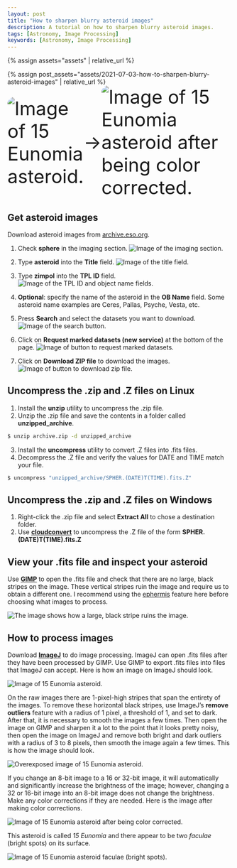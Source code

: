 ```yaml
---
layout: post
title: "How to sharpen blurry asteroid images"
description: A tutorial on how to sharpen blurry asteroid images.
tags: [Astronomy, Image Processing]
keywords: [Astronomy, Image Processing]
---
```


{% assign assets="assets" | relative_url %}
<link rel="stylesheet" href="{{ assets }}/common-css/class-centered-image.css">
{% assign post_assets="assets/2021-07-03-how-to-sharpen-blurry-asteroid-images" | relative_url %}
<div style="display: flex; border-radius: 15px; align-items: center; font-size: 3em;">
  <img class="centered-image" style="border-radius: inherit;" src="{{ post_assets }}/images/15-eunomia.png" alt="Image of 15 Eunomia asteroid.">
  &rarr;
  <img class="centered-image" style="border-radius: inherit;" src="{{ post_assets }}/images/15-eunomia-processed.jpg" alt="Image of 15 Eunomia asteroid after being color corrected.">
</div>

## Get asteroid images

Download asteroid images from [archive.eso.org](https://archive.eso.org/eso/eso_archive_main.html).

1. Check **sphere** in the imaging section.
   <img class="centered-image" src="{{ post_assets }}/images/imaging-section.png" alt="Image of the imaging section.">

2. Type **asteroid** into the **Title** field.
   <img class="centered-image" src="{{ post_assets }}/images/title-field.png" alt="Image of the title field.">

3. Type **zimpol** into the **TPL ID** field.
   <img class="centered-image" src="{{ post_assets }}/images/tpl-id-and-object-name.png" alt="Image of the TPL ID and object name fields.">

4. **Optional**: specify the name of the asteroid in the **OB Name** field. Some asteroid name examples are Ceres, Pallas, Psyche, Vesta, etc.

5. Press **Search** and select the datasets you want to download.
   <img class="centered-image" src="{{ post_assets }}/images/search-button.png" alt="Image of the search button.">

6. Click on **Request marked datasets (new service)** at the bottom of the page.
   <img class="centered-image" src="{{ post_assets }}/images/request-marked-datasets.png" alt="Image of button to request marked datasets.">

7. Click on **Download ZIP file** to download the images.
   <img class="centered-image" src="{{ post_assets }}/images/download-zip.png" alt="Image of button to download zip file.">

## Uncompress the .zip and .Z files on Linux

1. Install the **unzip** utility to uncompress the .zip file.
2. Unzip the .zip file and save the contents in a folder called **unzipped_archive**.

```bash
$ unzip archive.zip -d unzipped_archive
```

3. Install the **uncompress** utility to convert .Z files into .fits files.
4. Decompress the .Z file and verify the values for DATE and TIME match your file.

```bash
$ uncompress "unzipped_archive/SPHER.(DATE)T(TIME).fits.Z"
```

## Uncompress the .zip and .Z files on Windows

1. Right-click the .zip file and select **Extract All** to chose a destination folder.
2. Use **[cloudconvert](https://cloudconvert.com)** to uncompress the .Z file of the form **SPHER.(DATE)T(TIME).fits.Z**

## View your .fits file and inspect your asteroid

Use **[GIMP](https://www.gimp.org/downloads/)** to open the .fits file and check that there are no large, black stripes on the image. These vertical stripes ruin the image and require us to obtain a different one. I recommend using the [ephermis](https://ssd.jpl.nasa.gov/horizons.cgi?find_body=1&body_group=sb&sstr=1) feature here before choosing what images to process.

<img class="centered-image" src="{{ post_assets }}/images/large-black-stripe.png" alt="The image shows how a large, black stripe ruins the image.">

## How to process images

Download **[ImageJ](https://imagej.nih.gov/ij/)** to do image processing. ImageJ can open .fits files after they have been processed by GIMP. Use GIMP to export .fits files into files that ImageJ can accept. Here is how an image on ImageJ should look.

<img class="centered-image" src="{{ post_assets }}/images/15-eunomia.png" alt="Image of 15 Eunomia asteroid.">

On the raw images there are 1-pixel-high stripes that span the entirety of the images. To remove these horizontal black stripes, use ImageJ’s **remove outliers** feature with a radius of 1 pixel, a threshold of 1, and set to dark. After that, it is necessary to smooth the images a few times. Then open the image on GIMP and sharpen it a lot to the point that it looks pretty noisy, then open the image on ImageJ and remove both bright and dark outliers with a radius of 3 to 8 pixels, then smooth the image again a few times. This is how the image should look.

<img class="centered-image" src="{{ post_assets }}/images/15-eunomia-overexposed.png" alt="Overexposed image of 15 Eunomia asteroid.">

If you change an 8-bit image to a 16 or 32-bit image, it will automatically and significantly increase the brightness of the image; however, changing a 32 or 16-bit image into an 8-bit image does not change the brightness. Make any color corrections if they are needed. Here is the image after making color corrections.

<img class="centered-image" src="{{ post_assets }}/images/15-eunomia-processed.jpg" alt="Image of 15 Eunomia asteroid after being color corrected.">

This asteroid is called _15 Eunomia_ and there appear to be two _faculae_ (bright spots) on its surface.

<img class="centered-image" src="{{ post_assets }}/images/15-eunomia-faculae.png" alt="Image of 15 Eunomia asteroid faculae (bright spots).">
